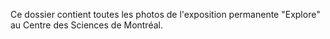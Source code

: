 Ce dossier contient toutes les photos de l'exposition permanente "Explore" au Centre des Sciences de Montréal.
